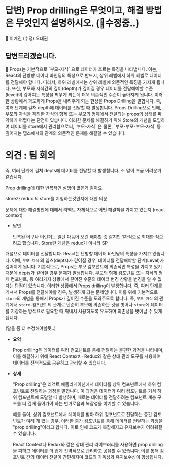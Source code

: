 # 답변) Prop drilling은 무엇이고, 해결 방법은 무엇인지 설명하시오. (🔨수정중..)

<aside>
💫 이예진
(수정) 오태권

</aside>

## 답변드리겠습니다.

<aside>
📌 Props는 기본적으로 `부모-자식` 으로 데이터가 흐르는 특징을 나타냅니다. 이는, React의 단방향 데이터 바인딩의 특성으로 반드시, 상위 레벨에서 하위 레벨로 데이터를 전달해야 합니다. 따라서, 하위 레벨에서는 상위 레벨에 의존적인 특징을 가지게 됩니다. 
또한, 부모와 자식간의 깊이(depth)가 깊어질 경우 데이터를 전달해야할 수준(level)이 깊어지는 특성을 띄우게 되는데 더욱 의존적인 수준이 높아지게 됩니다.
이러한 상황에서 과도하게 Props을 내려주게 되는 현상을 Props Drilling을 말합니다.
즉, 여러 단계에 걸쳐 depth에 데이터를 전달할 때 발생합니다.
Props Drilling으로 인해, 부모와 자식을 제외한 자식의 형제 또는 부모의 형제에서 전달되는 props의 상태를 파악하기 어렵다는 단점이 있습니다. 
이러한 문제를 해결하기 위해 Store의 개념을 도입하여 데이터를 store에서 관리함으로써,
`부모-자식` 은 물론, `부모-부모-부모-자식` 등 깊어지는 뎁스에서의 관계의 의존적인 문제를 해결할 수 있습니다.

</aside>

# 의견 : 팀 회의

즉, 여러 단계에 걸쳐 depts에 데이터를 전달할 때 발생합니다. ← 말이 조금 어려운거같습니다.

Prop drilling에 대한 반복적인 설명이 많은거 같아요.

store가 redux 의 store를 지칭하는것인지에 대한 의문

문제에 대한 해결방안에 대해서 리액트 자체적으로 어떤 해결책을 가지고 있는지 (react context)

- 답변
    
    반복된 어구나 이런거는 일단 다듬어 보긴 해야할 것 같지만 1차적으로 최대한 적으려고 했습니다. 
    Store란 개념은 redux가 아니라 SP
    

 개념으로 데이터를 전달합니다. React는 단방향 데이터 바인딩의 특성을 가지고 있습니다.
이때,  `부모-자식` 의 뎁스(depts)가 깊어질 경우, 데이터를 전달해야할 단계(Level)가 깊어지게 됩니다.
기본적으로, Props는 부모 컴포넌트에 의존적인 특성을 가지고 있기 때문에 depts가 깊어질 경우 문제가 발생합니다. 
부모의 형제 컴포넌트 또는 자식의 형제 컴포넌트, 등 여러가지 상황에서 깊어진 수준의 데이터 변경 상황을 변경을 알 수 없다는 단점이 있습니다. 
이러한 상황에서 Props drilling이 발생합니다. 즉, 여러 단계를 거쳐서 Props를 전달해야할 경우, 발생하게 되는 문제입니다. 
이를 위해 기본적으로 `store`의 개념을 통해서 Props가 깊어진 수준을 도와주도록 합니다. 
즉, `부모-자식` 의 관계에서 `store-컴포넌트` 의 관계로 단순히 부모에 의존하는 것을 벗어나 `store`에 데이터를 저장하는 방식으로 필요할 때 꺼내서 사용하도록 유도하며 의존성을 벗어날 수 있게 됩니다.

(말을 좀 더 수정해야할듯..)

- **요약**
    
    Prop drilling은 데이터를 여러 컴포넌트를 통해 전달하는 불편한 과정을 나타내며, 이를 해결하기 위해 React Context나 Redux와 같은 상태 관리 도구를 사용하여 데이터를 전역적으로 공유하고 관리할 수 있습니다.
    
- **상세**
    
    "Prop drilling"은 리액트 애플리케이션에서 데이터를 상위 컴포넌트에서 하위 컴포넌트로 전달하는 과정을 말합니다. 이 과정은 데이터가 여러 컴포넌트를 거쳐 하위 컴포넌트에 도달할 때 발생하며, 때로는 데이터를 전달하려는 컴포넌트 계층 구조를 더 깊게 들어가야 하는 번거로움과 복잡성을 야기할 수 있습니다.
    
    예를 들어, 상위 컴포넌트에서 데이터를 받아 하위 컴포넌트로 전달하는 중간 컴포넌트가 여러 개 있는 경우, 이러한 중간 컴포넌트를 통해 데이터를 전달하는 과정을 "prop drilling"이라고 합니다. 이로 인해 코드가 복잡해지고 유지보수가 어려워질 수 있습니다.
    
    React Context나 Redux와 같은 상태 관리 라이브러리를 사용하면 prop drilling을 피하고 데이터를 더 쉽게 전역적으로 관리하고 공유할 수 있습니다. 이를 통해 컴포넌트 간의 데이터 전달이 간편해지며 코드의 가독성과 유지보수성이 향상됩니다.